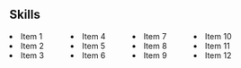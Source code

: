 <style>
.skills {
  column-gap: 3em;
  width: fit-content;
  column-count: 4;
}
</style>

## Skills

<div class="skills">
<li> Item 1
<li> Item 2
<li> Item 3
<li> Item 4
<li> Item 5
<li> Item 6
<li> Item 7
<li> Item 8
<li> Item 9
<li> Item 10
<li> Item 11
<li> Item 12
</li>

</div>
